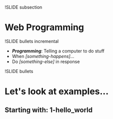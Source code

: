 !SLIDE subsection

# Web Programming #

!SLIDE bullets incremental

* <b><em>Programming</em></b>: Telling a computer to do stuff
* When <em>[something-happens]</em>... 
* Do <em>[something-else]</em> in response

!SLIDE bullets

# Let's look at examples... #

## Starting with: 1-hello_world ##